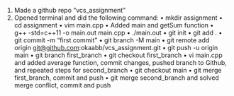 1.	Made a github repo “vcs_assignment”
2.	Opened terminal and did the following command:
	•	mkdir assignment
	•	cd assignment
	•	vim main.cpp
	•	Added main and getSum function
	•	g++ -std=c++11 -o main.out main.cpp
	•	./main.out
	•	git init
	•	git add .
	•	git commit -m “first commit”
	•	git branch -M main
	•	git remote add origin git@github.com:okaabb/vcs_assignment.git
	•	git push -u origin main
	•	git branch first_branch
	•	git checkout first_branch
	•	vi main.cpp and added average function, commit changes, pushed branch to Github, and repeated steps for second_branch
	•	git checkout main
	•	git merge first_branch, commit and push
	•	git merge second_branch and solved merge conflict, commit and push

